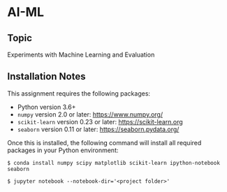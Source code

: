 # AI-ML
## Topic
Experiments with Machine Learning and Evaluation

## Installation Notes
This assignment requires the following packages:

- Python version 3.6+
- `numpy` version 2.0 or later: https://www.numpy.org/
- `scikit-learn` version 0.23 or later: https://scikit-learn.org
- `seaborn` version 0.11 or later: https://seaborn.pydata.org/


Once this is installed, the following command will install all required packages in your Python environment:
```
$ conda install numpy scipy matplotlib scikit-learn ipython-notebook seaborn

$ jupyter notebook --notebook-dir='<project folder>'
```
